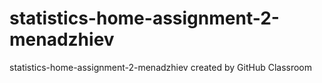 # statistics-home-assignment-2-menadzhiev
statistics-home-assignment-2-menadzhiev created by GitHub Classroom
